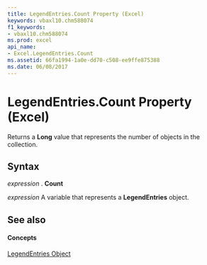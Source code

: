 ```yaml
---
title: LegendEntries.Count Property (Excel)
keywords: vbaxl10.chm588074
f1_keywords:
- vbaxl10.chm588074
ms.prod: excel
api_name:
- Excel.LegendEntries.Count
ms.assetid: 66fa1994-1a0e-dd70-c508-ee9ffe875388
ms.date: 06/08/2017
---
```



# LegendEntries.Count Property (Excel)

Returns a  **Long** value that represents the number of objects in the collection.


## Syntax

 _expression_ . **Count**

 _expression_ A variable that represents a **LegendEntries** object.


## See also


#### Concepts


[LegendEntries Object](Excel.LegendEntries(object).md)


